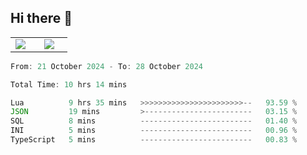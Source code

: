 ## Hi there 👋

<p align="center">
  <table align="center">
  <tr border="none">
  <td width="35%" align="center">
    <img  align="center"  src="http://github-profile-summary-cards.vercel.app/api/cards/stats?username=ricepunk&theme=github_dark" />
  </td>
    
  <td width="65%" align="center">
    <img  align="center"  src="http://github-profile-summary-cards.vercel.app/api/cards/profile-details?username=ricepunk&theme=github_dark" />
  </td>
  </tr>
  </table>
</p>

<!--START_SECTION:waka-->

```typescript
From: 21 October 2024 - To: 28 October 2024

Total Time: 10 hrs 14 mins

Lua          9 hrs 35 mins   >>>>>>>>>>>>>>>>>>>>>>>--   93.59 %
JSON         19 mins         >------------------------   03.15 %
SQL          8 mins          -------------------------   01.40 %
INI          5 mins          -------------------------   00.96 %
TypeScript   5 mins          -------------------------   00.83 %
```

<!--END_SECTION:waka-->
